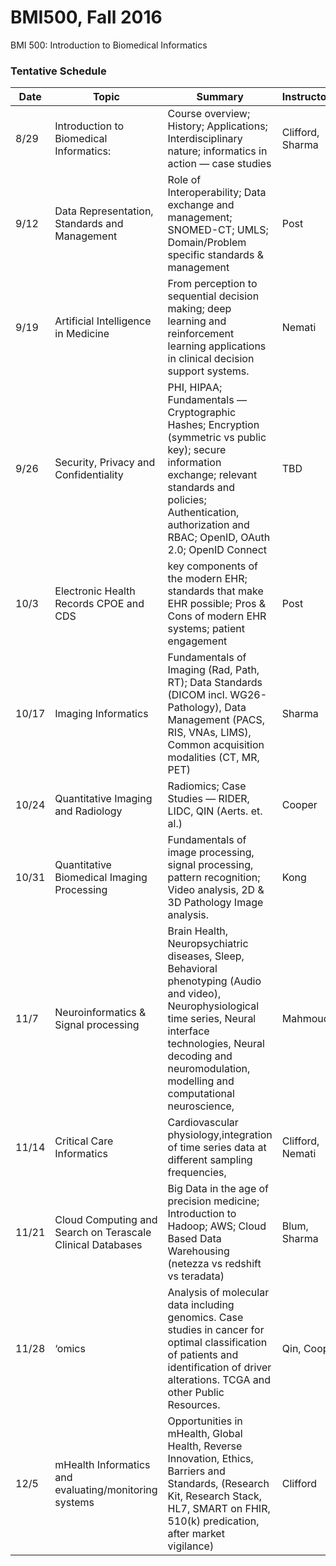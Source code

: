 # BMI500, Fall 2016
BMI 500: Introduction to Biomedical Informatics

### Tentative Schedule
|Date	|Topic	|Summary	|Instructor(s)	|
|-------	|------------------------------------------------------------	|-------------------------------------------------------------------------------------------------------------------------------------------------------------------------------------------------------------------------------------------------------	|------------------	|
| 8/29 	| Introduction to Biomedical Informatics: 	| Course overview; History; Applications; Interdisciplinary nature; informatics in action — case studies 	| Clifford, Sharma 	|
| 9/12 	| Data Representation, Standards and Management 	| Role of Interoperability; Data exchange and management; SNOMED-CT; UMLS; Domain/Problem specific standards & management 	| Post 	|
| 9/19 	| Artificial Intelligence in Medicine 	| From perception to sequential decision making; deep learning and reinforcement learning applications in clinical decision support systems. 	| Nemati 	|
| 9/26 	| Security, Privacy and Confidentiality 	| PHI, HIPAA; Fundamentals — Cryptographic Hashes; Encryption (symmetric vs public key); secure information exchange; relevant standards and policies; Authentication, authorization and RBAC; OpenID, OAuth 2.0; OpenID Connect 	| TBD 	|
| 10/3 	| Electronic Health Records CPOE and CDS 	| key components of the modern EHR; standards that make EHR possible; Pros & Cons of modern EHR systems; patient engagement 	| Post 	|
| 10/17 	| Imaging Informatics 	| Fundamentals of Imaging (Rad, Path, RT); Data Standards (DICOM incl. WG26-Pathology), Data Management (PACS, RIS, VNAs, LIMS), Common acquisition modalities (CT, MR, PET) 	| Sharma 	|
| 10/24 	| Quantitative Imaging and Radiology 	| Radiomics; Case Studies — RIDER, LIDC, QIN (Aerts. et. al.) 	| Cooper 	|
| 10/31 	| Quantitative Biomedical Imaging Processing 	| Fundamentals of image processing, signal processing, pattern recognition; Video analysis, 2D & 3D Pathology Image analysis. 	| Kong 	|
| 11/7 	| Neuroinformatics & Signal processing 	| Brain Health, Neuropsychiatric diseases, Sleep, Behavioral phenotyping (Audio and video), Neurophysiological time series, Neural interface technologies, Neural decoding and neuromodulation, modelling and computational neuroscience, 	| Mahmoudi 	|
| 11/14 	| Critical Care Informatics 	| Cardiovascular physiology,integration of time series data at different sampling frequencies, 	| Clifford, Nemati 	|
| 11/21 	| Cloud Computing and Search on Terascale Clinical Databases 	| Big Data in the age of precision medicine; Introduction to Hadoop; AWS; Cloud Based Data Warehousing (netezza vs redshift vs teradata) 	| Blum, Sharma 	|
| 11/28 	| ‘omics 	| Analysis of molecular data including genomics. Case studies in cancer for optimal classification of patients and identification of driver alterations. TCGA and other Public Resources. 	| Qin, Cooper 	|
| 12/5 	| mHealth Informatics and evaluating/monitoring systems 	| Opportunities in mHealth, Global Health, Reverse Innovation, Ethics, Barriers and Standards, (Research Kit, Research Stack, HL7, SMART on FHIR, 510(k) predication, after market vigilance) 	| Clifford 	|
